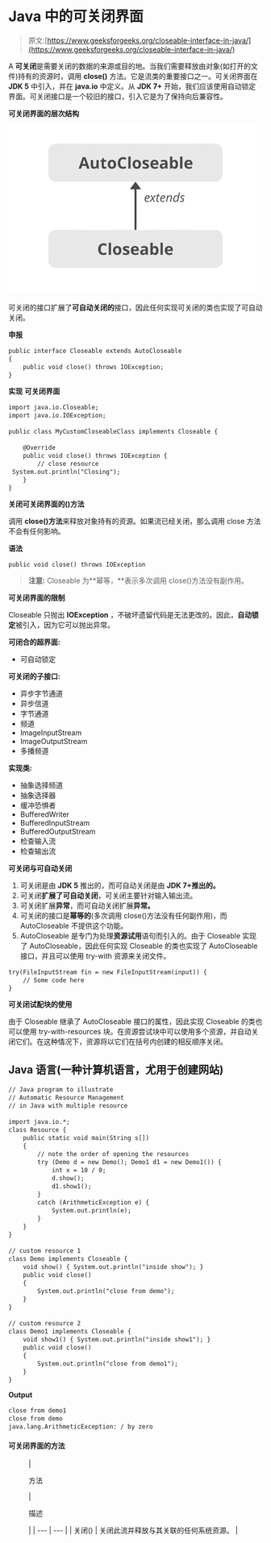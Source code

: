 # Java 中的可关闭界面

> 原文:[https://www.geeksforgeeks.org/closeable-interface-in-java/](https://www.geeksforgeeks.org/closeable-interface-in-java/)

A **可关闭**是需要关闭的数据的来源或目的地。当我们需要释放由对象(如打开的文件)持有的资源时，调用 **close()** 方法。它是流类的重要接口之一。可关闭界面在 **JDK 5** 中引入，并在 **java.io** 中定义。从 **JDK 7+** 开始，我们应该使用自动锁定界面。可关闭接口是一个较旧的接口，引入它是为了保持向后兼容性。

**可关闭界面的层次结构**

![Hierarchy of Closeable interface](img/022f33c150a15bbd5231d229384e090d.png)

可关闭的接口扩展了**可自动关闭的**接口，因此任何实现可关闭的类也实现了可自动关闭。

**申报**

```
public interface Closeable extends AutoCloseable 
{
    public void close() throws IOException;
}
```

**实现** **可关闭界面**

```
import java.io.Closeable;
import java.io.IOException;

public class MyCustomCloseableClass implements Closeable {

    @Override
    public void close() throws IOException {
        // close resource
 System.out.println("Closing");
    }
}
```

**关闭可关闭界面的()方法**

调用 **close()方法**来释放对象持有的资源。如果流已经关闭，那么调用 close 方法不会有任何影响。

**语法**

```
public void close() throws IOException
```

> **注意:** Closeable 为**幂等，**表示多次调用 close()方法没有副作用。

**可关闭界面的限制**

Closeable 只抛出 **IOException** ，不破坏遗留代码是无法更改的。因此，**自动锁定**被引入，因为它可以抛出异常。

**可闭合的超界面:**

*   可自动锁定

**可关闭的子接口:**

*   异步字节通道
*   异步信道
*   字节通道
*   频道
*   ImageInputStream
*   ImageOutputStream
*   多播频道

**实现类:**

*   抽象选择频道
*   抽象选择器
*   缓冲恐惧者
*   BufferedWriter
*   BufferedInputStream
*   BufferedOutputStream
*   检查输入流
*   检查输出流

**可关闭与可自动关闭**

1.  可关闭是由 **JDK 5** 推出的，而可自动关闭是由 **JDK 7+推出的。**
2.  可关闭**扩展了可自动关闭**，可关闭主要针对输入输出流。
3.  可关闭扩展**异常**，而可自动关闭扩展**异常。**
4.  可关闭的接口是**幂等的**(多次调用 close()方法没有任何副作用)，而 AutoCloseable 不提供这个功能。
5.  AutoCloseable 是专门为处理**资源试用**语句而引入的。由于 Closeable 实现了 AutoCloseable，因此任何实现 Closeable 的类也实现了 AutoCloseable 接口，并且可以使用 try-with 资源来关闭文件。

```
try(FileInputStream fin = new FileInputStream(input)) {
    // Some code here
}
```

**可关闭试配块的使用**

由于 Closeable 继承了 AutoCloseable 接口的属性，因此实现 Closeable 的类也可以使用 try-with-resources 块。在资源尝试块中可以使用多个资源，并自动关闭它们。在这种情况下，资源将以它们在括号内创建的相反顺序关闭。

## Java 语言(一种计算机语言，尤用于创建网站)

```
// Java program to illustrate
// Automatic Resource Management
// in Java with multiple resource

import java.io.*;
class Resource {
    public static void main(String s[])
    {
        // note the order of opening the resources
        try (Demo d = new Demo(); Demo1 d1 = new Demo1()) {
            int x = 10 / 0;
            d.show();
            d1.show1();
        }
        catch (ArithmeticException e) {
            System.out.println(e);
        }
    }
}

// custom resource 1
class Demo implements Closeable {
    void show() { System.out.println("inside show"); }
    public void close()
    {
        System.out.println("close from demo");
    }
}

// custom resource 2
class Demo1 implements Closeable {
    void show1() { System.out.println("inside show1"); }
    public void close()
    {
        System.out.println("close from demo1");
    }
}
```

**Output**

```
close from demo1
close from demo
java.lang.ArithmeticException: / by zero
```

#### **可关闭界面的方法**

<figure class="table">

| 

方法

 | 

描述

 |
| --- | --- |
| 关闭() | 关闭此流并释放与其关联的任何系统资源。 |

</figure>